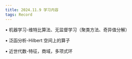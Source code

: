 ```yaml
---
title: 2024.11.9 学习内容
tags: Record
---
```


&#8226; 机器学习-维特比算法、无监督学习（聚类方法、奇异值分解）

&#8226; 泛函分析-Hilbert 空间上的算子

&#8226; 近世代数-特征，商域，多项式环

